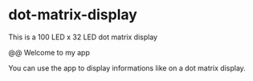 # dot-matrix-display
This is a 100 LED x 32 LED dot matrix display

@@ Welcome to my app

You can use the app to display informations like on a dot matrix display.
